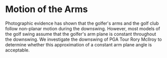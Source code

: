 # Motion of the Arms

Photographic evidence has shown that the golfer's arms and the golf club follow non-planar motion during the downswing.  However, most models of the golf swing assume that the golfer's arm plane is constant throughout the downswing.
We investigate the downswing of PGA Tour Rory McIlroy to determine whether this approximation of a constant arm plane angle is acceptable.
